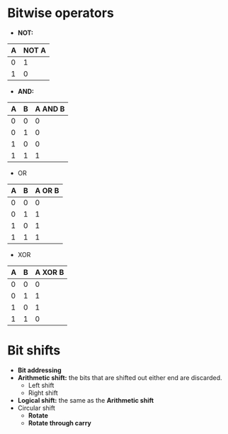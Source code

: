 # Bitwise operators
- **NOT:**

A | NOT A
------------ | ------------
0 | 1
1 | 0

- **AND:**

A | B | A AND B
------------ | ------------ | ------------
0 | 0 | 0
0 | 1 | 0
1 | 0 | 0
1 | 1 | 1

- OR

A | B | A OR B
------------ | ------------ | ------------
0 | 0 | 0
0 | 1 | 1
1 | 0 | 1
1 | 1 | 1

- XOR

A | B | A XOR B
------------ | ------------ | ------------
0 | 0 | 0
0 | 1 | 1
1 | 0 | 1
1 | 1 | 0

# Bit shifts
- **Bit addressing**  
- **Arithmetic shift:** the bits that are shifted out either end are discarded.
	- Left shift
	- Right shift
- **Logical shift:** the same as the **Arithmetic shift**
- Circular shift
	- **Rotate** 
	- **Rotate through carry**